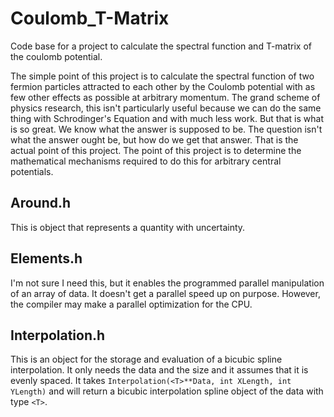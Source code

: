 # Coulomb_T-Matrix
Code base for a project to calculate the spectral function and T-matrix of the coulomb potential.

The simple point of this project is to calculate the spectral function of two fermion particles attracted to each other by the Coulomb potential with as few other effects as possible at arbitrary momentum. The grand scheme of physics research, this isn't particularly useful because we can do the same thing with Schrodinger's Equation and with much less work. But that is what is so great. We know what the answer is supposed to be. The question isn't what the answer ought be, but how do we get that answer. That is the actual point of this project. The point of this project is to determine the mathematical mechanisms required to do this for arbitrary central potentials.

## Around.h
This is object that represents a quantity with uncertainty.

## Elements.h
I'm not sure I need this, but it enables the programmed parallel manipulation of an array of data. It doesn't get a parallel speed up on purpose. However, the compiler may make a parallel optimization for the CPU.

## Interpolation.h
This is an object for the storage and evaluation of a bicubic spline interpolation. It only needs the data and the size and it assumes that it is evenly spaced. It takes `Interpolation(<T>**Data, int XLength, int YLength)` and will return a bicubic interpolation spline object of the data with type `<T>`.
